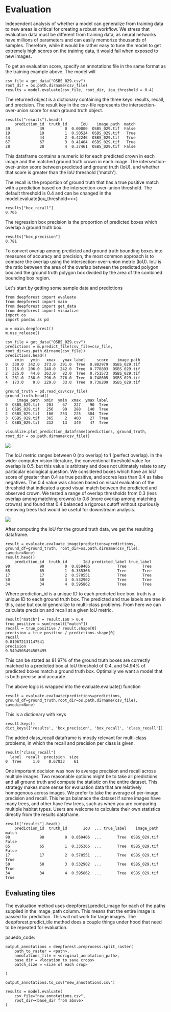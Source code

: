 # Evaluation 

Independent analysis of whether a model can generalize from training data to new areas is critical for creating a robust workflow. 
We stress that evaluation data must be different from training data, as neural networks have millions of parameters and can easily memorize thousands of samples. Therefore, while it would be rather easy to tune the model to get extremely high scores on the training data, it would fail when exposed to new images.

To get an evaluation score, specify an annotations file in the same format as the training example above. The model will 
```
csv_file = get_data("OSBS_029.csv")
root_dir = os.path.dirname(csv_file)
results = model.evaluate(csv_file, root_dir, iou_threshold = 0.4)
```

The returned object is a dictionary containing the three keys: results, recall, and precision. The result key in the csv-file represents the intersection-over-union score for each ground truth object.


```
results["results"].head()
    prediction_id  truth_id      IoU    image_path  match
39             39         0  0.00000  OSBS_029.tif  False
19             19         1  0.50524  OSBS_029.tif   True
44             44         2  0.42246  OSBS_029.tif   True
67             67         3  0.41404  OSBS_029.tif   True
28             28         4  0.37461  OSBS_029.tif  False
```

This dataframe contains a numeric id for each predicted crown in each image and the matched ground truth crown in each image. The intersection-over-union score between predicted and ground truth (IoU), and whether that score is greater than the IoU threshold ('match').

The recall is the proportion of ground truth that has a true positive match with a prediction based on the intersection-over-union threshold. The default threshold is 0.4 and can be changed in the model.evaluate(iou_threshold=<>)


```
results["box_recall"]
0.705
```

The regression box precision is the proportion of predicted boxes which overlap a ground truth box.

```
results["box_precision"]
0.781
```

To convert overlap among predicted and ground truth bounding boxes into measures of accuracy and precision, the most common approach is to compare the overlap using the intersection-over-union metric (IoU).
IoU is the ratio between the area of the overlap between the predicted polygon box and the ground truth polygon box divided by the area of the combined bounding box region.

Let's start by getting some sample data and predictions

```
from deepforest import evaluate
from deepforest import main
from deepforest import get_data
from deepforest import visualize
import os
import pandas as pd

m = main.deepforest()
m.use_release()

csv_file = get_data("OSBS_029.csv")
predictions = m.predict_file(csv_file=csv_file, root_dir=os.path.dirname(csv_file))
predictions.head()
    xmin   ymin   xmax   ymax label     score    image_path
0  330.0  342.0  373.0  391.0  Tree  0.802979  OSBS_029.tif
1  216.0  206.0  248.0  242.0  Tree  0.778803  OSBS_029.tif
2  325.0   44.0  363.0   82.0  Tree  0.751573  OSBS_029.tif
3  261.0  238.0  296.0  276.0  Tree  0.748605  OSBS_029.tif
4  173.0    0.0  229.0   33.0  Tree  0.738209  OSBS_029.tif
```

```
ground_truth = pd.read_csv(csv_file)
ground_truth.head()
     image_path  xmin  ymin  xmax  ymax label
0  OSBS_029.tif   203    67   227    90  Tree
1  OSBS_029.tif   256    99   288   140  Tree
2  OSBS_029.tif   166   253   225   304  Tree
3  OSBS_029.tif   365     2   400    27  Tree
4  OSBS_029.tif   312    13   349    47  Tree
```

```
visualize.plot_prediction_dataframe(predictions, ground_truth, root_dir = os.path.dirname(csv_file))
```

![](figures/Figure_1.png)

The IoU metric ranges between 0 (no overlap) to 1 (perfect overlap). In the wider computer vision literature, the conventional threshold value for overlap is 0.5, but this value is arbitrary and does not ultimately relate to any particular ecological question. 
We considered boxes which have an IoU score of greater than 0.4 as true positive, and scores less than 0.4 as false negatives. The 0.4 value was chosen based on visual evaluation of the threshold that indicated a good visual match between the predicted and observed crown.
We tested a range of overlap thresholds from 0.3 (less overlap among matching crowns) to 0.6 (more overlap among matching crowns) and found that 0.4 balanced a rigorous cutoff without spuriously removing trees that would be useful for downstream analysis.

![](figures/iou_equation.png)

After computing the IoU for the ground truth data, we get the resulting dataframe.

```
result = evaluate.evaluate_image(predictions=predictions, ground_df=ground_truth, root_dir=os.path.dirname(csv_file), savedir=None)     
result.head()
    prediction_id  truth_id       IoU predicted_label true_label
90             90         0  0.059406            Tree       Tree
65             65         1  0.335366            Tree       Tree
17             17         2  0.578551            Tree       Tree
50             50         3  0.532902            Tree       Tree
34             34         4  0.595862            Tree       Tree
```

Where prediction_id is a unique ID to each predicted tree box. truth is a unique ID to each ground truth box. The predicted and true labels are tree in this, case but could generalize to multi-class problems.
From here we can calculate precision and recall at a given IoU metric. 

```
result["match"] = result.IoU > 0.4
true_positive = sum(result["match"])
recall = true_positive / result.shape[0]
precision = true_positive / predictions.shape[0]
recall
0.819672131147541
precision
0.5494505494505495
```

This can be stated as 81.97% of the ground truth boxes are correctly matched to a predicted box at IoU threshold of 0.4, and 54.94% of predicted boxes match a ground truth box. 
Optimally we want a model that is both precise and accurate.

The above logic is wrapped into the evaluate.evaluate() function

```
result = evaluate.evaluate(predictions=predictions, ground_df=ground_truth,root_dir=os.path.dirname(csv_file), savedir=None)     
```
This is a dictionary with keys

```
result.keys()
dict_keys(['results', 'box_precision', 'box_recall', 'class_recall'])
```

The added class_recall dataframe is mostly relevant for multi-class problems, in which the recall and precision per class is given.

```
result["class_recall"]
  label  recall  precision  size
0  Tree     1.0    0.67033    61
```

One important decision was how to average precision and recall across multiple images. Two reasonable options might be to take all predictions and all ground truth and compute the statistic on the entire dataset. 
This strategy makes more sense for evaluation data that are relatively homogenous across images. We prefer to take the average of per-image precision and recall. This helps balanace the dataset if some images have many trees, and other have few trees, such as when you are comparing multiple habitat types. 
Users are welcome to calculate their own statistics directly from the results dataframe.

```
result["results"].head()
    prediction_id  truth_id       IoU  ... true_label    image_path  match
90             90         0  0.059406  ...       Tree  OSBS_029.tif  False
65             65         1  0.335366  ...       Tree  OSBS_029.tif  False
17             17         2  0.578551  ...       Tree  OSBS_029.tif   True
50             50         3  0.532902  ...       Tree  OSBS_029.tif   True
34             34         4  0.595862  ...       Tree  OSBS_029.tif   True
```

## Evaluating tiles

The evaluation method uses deepforest.predict_image for each of the paths supplied in the image_path column. This means that the entire image is passed for prediction. This will not work for large images. The deepforest.predict_tile method does a couple things under hood that need to be repeated for evaluation.

psuedo_code:

```
output_annotations = deepforest.preprocess.split_raster(
    path_to_raster = <path>,
    annotations_file = <original_annotation_path>,
    base_dir = <location to save crops>
    patch_size = <size of each crop>
    
)

output_annotations.to_csv("new_annotations.csv")

results = model.evaluate(
    csv_file="new_annotations.csv",
    root_dir=<base_dir from above>
)
```

